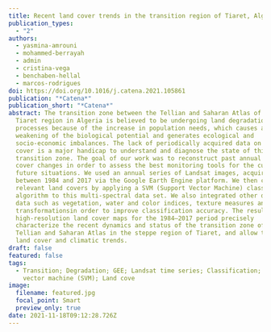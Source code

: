 ```yaml
---
title: Recent land cover trends in the transition region of Tiaret, Algeria
publication_types:
  - "2"
authors:
  - yasmina-amrouni
  - mohammed-berrayah
  - admin
  - cristina-vega
  - benchaben-hellal
  - marcos-rodrigues
doi: https://doi.org/10.1016/j.catena.2021.105861
publication: "*Catena*"
publication_short: "*Catena*"
abstract: The transition zone between the Tellian and Saharan Atlas of the
  Tiaret region in Algeria is believed to be undergoing land degradation
  processes because of the increase in population needs, which causes a
  weakening of the biological potential and generates ecological and
  socio-economic imbalances. The lack of periodically acquired data on land
  cover is a major handicap to understand and diagnose the state of this
  transition zone. The goal of our work was to reconstruct past annual land
  cover changes in order to assess the best monitoring tools for the current and
  future situations. We used an annual series of Landsat images, acquired
  between 1984 and 2017 via the Google Earth Engine platform. We then classified
  relevant land covers by applying a SVM (Support Vector Machine) classification
  algorithm to this multi-spectral data set. We also integrated other derived
  data such as vegetation, water and color indices, texture measures and TC
  transformationsin order to improve classification accuracy. The resulting 34
  high-resolution land cover maps for the 1984–2017 period precisely
  characterize the recent dynamics and status of the transition zone of the
  Tellian and Saharan Atlas in the steppe region of Tiaret, and allow to explore
  land cover and climatic trends.
draft: false
featured: false
tags:
  - Transition; Degradation; GEE; Landsat time series; Classification; Support
    vector machine (SVM); Land cove
image:
  filename: featured.jpg
  focal_point: Smart
  preview_only: true
date: 2021-11-18T09:12:28.726Z
---
```


